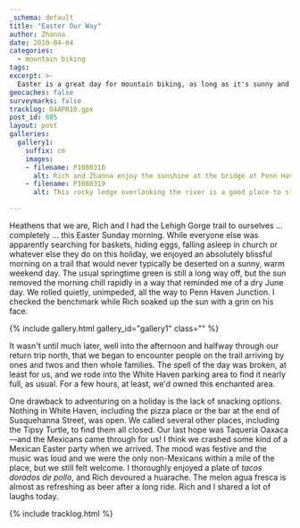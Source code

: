 ```yaml
---
_schema: default
title: "Easter Our Way"
author: Zhanna
date: 2010-04-04
categories:
  - mountain biking
tags:
excerpt: >- 
  Easter is a great day for mountain biking, as long as it's sunny and hot like today was.  We had the whole trail to ourselves!
geocaches: false
surveymarks: false
tracklog: 04APR10.gpx
post_id: 885
layout: post  
galleries:
  gallery1:
    suffix: cm
    images:
    - filename: P1080310
      alt: Rich and Zhanna enjoy the sunshine at the bridge at Penn Haven Junction.
    - filename: P1080319
      alt: This rocky ledge overlooking the river is a good place to stop for a snack!     

---
```


Heathens that we are, Rich and I had the Lehigh Gorge trail to ourselves ... completely ... this Easter Sunday morning.  While everyone else was apparently searching for baskets, hiding eggs, falling asleep in church or whatever else they do on this holiday, we enjoyed an absolutely blissful morning on a trail that would never typically be deserted on a sunny, warm weekend day.  The usual springtime green is still a long way off, but the sun removed the morning chill rapidly in a way that reminded me of a dry June day.  We rolled quietly, unimpeded, all the way to Penn Haven Junction.  I checked the benchmark while Rich soaked up the sun with a grin on his face.   

{% include gallery.html gallery_id="gallery1" class="" %}

It wasn't until much later, well into the afternoon and halfway through our return trip north, that we began to encounter people on the trail arriving by ones and twos and then whole families.  The spell of the day was broken, at least for us, and we rode into the White Haven parking area to find it nearly full, as usual.  For a few hours, at least, we'd owned this enchanted area.

One drawback to adventuring on a holiday is the lack of snacking options.  Nothing in White Haven, including the pizza place or the bar at the end of Susquehanna Street, was open.  We called several other places, including the Tipsy Turtle, to find them all closed. Our last hope was Taqueria Oaxaca—and the Mexicans came through for us!  I think we crashed some kind of a Mexican Easter party when we arrived.  The mood was festive and the music was loud and we were the only non-Mexicans within a mile of the place, but we still felt welcome.  I thoroughly enjoyed a plate of _tacos dorados de pollo_, and Rich devoured a huarache.  The melon agua fresca is almost as refreshing as beer after a long ride.  Rich and I shared a lot of laughs today.

{% include tracklog.html %}